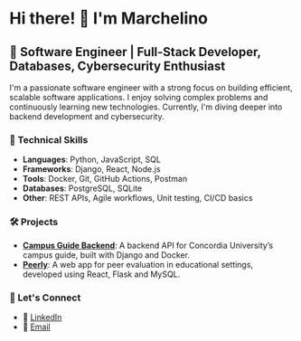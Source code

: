 # Hi there! 👋 I'm Marchelino

## 🚀 Software Engineer | Full-Stack Developer, Databases, Cybersecurity Enthusiast

I'm a passionate software engineer with a strong focus on building efficient, scalable software applications. I enjoy solving complex problems and continuously learning new technologies. Currently, I'm diving deeper into backend development and cybersecurity.

### 🧰 Technical Skills

- **Languages**: Python, JavaScript, SQL  
- **Frameworks**: Django, React, Node.js  
- **Tools**: Docker, Git, GitHub Actions, Postman  
- **Databases**: PostgreSQL, SQLite  
- **Other**: REST APIs, Agile workflows, Unit testing, CI/CD basics

### 🛠️ Projects

* [**Campus Guide Backend**](https://github.com/Marc-Hab/campus-navigation-app): A backend API for Concordia University’s campus guide, built with Django and Docker.
* [**Peerly**](https://github.com/Marc-Hab/peer-evaluation-website): A web app for peer evaluation in educational settings, developed using React, Flask and MySQL.

### 💬 Let's Connect

- 📍 [LinkedIn](https://www.linkedin.com/in/marchelino-habchi-779a99205)
- 📧 [Email](mailto:marchelinohabchi@gmail.com)
